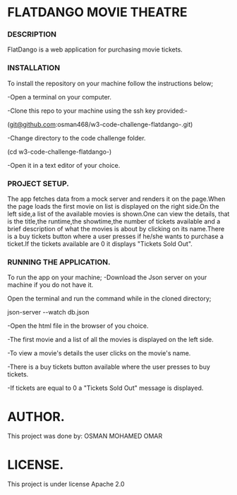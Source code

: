 # FLATDANGO MOVIE THEATRE

### DESCRIPTION
FlatDango is a web application for purchasing movie tickets.


### INSTALLATION
To install the repository on your machine follow the instructions below;

-Open a terminal on your computer.

-Clone this repo to your machine using the ssh key provided:-

(git@github.com:osman468/w3-code-challenge-flatdango-.git)

-Change directory to the code challenge folder.

  (cd  w3-code-challenge-flatdango-)

-Open it in a text editor of your choice.

### PROJECT SETUP.
The app fetches data from a mock server and renders it on the page.When the page loads the first movie on list is displayed on the right side.On the left side,a list of the available movies is shown.One can view the details, that is the title,the runtime,the showtime,the number of tickets available and a brief description of what the movies is about by clicking on its name.There is a buy tickets button where a user presses if he/she wants to purchase a ticket.If the tickets available are 0 it displays "Tickets Sold Out".

### RUNNING THE APPLICATION.
To run the app on your machine;
-Download the Json server on your machine if you do not have it.

Open the terminal and run the command while in the cloned directory;

  json-server --watch db.json

-Open the html file in the browser of you choice.

-The first movie and a list of all the movies is displayed on the left side.

-To view a movie's details the user clicks on the movie's name.

-There is a buy tickets button available where the user presses to buy tickets.

-If tickets are equal to 0 a "Tickets Sold Out" message is displayed.

# AUTHOR.
This project was done by: OSMAN MOHAMED OMAR 

# LICENSE.
This project is under license Apache 2.0